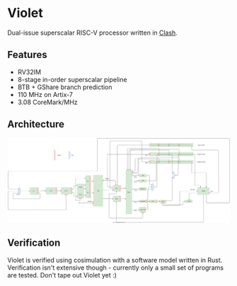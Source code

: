 # Violet

Dual-issue superscalar RISC-V processor written in [Clash](https://github.com/clash-lang/clash-compiler).

## Features

- RV32IM
- 8-stage in-order superscalar pipeline
- BTB + GShare branch prediction
- 110 MHz on Artix-7
- 3.08 CoreMark/MHz

## Architecture

![Architecture](res/Violet.svg)

## Verification

Violet is verified using cosimulation with a software model written in Rust. Verification isn't extensive though - currently
only a small set of programs are tested. Don't tape out Violet yet :)
